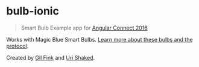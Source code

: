 # bulb-ionic

> Smart Bulb Example app for [Angular Connect 2016](https://angularconnect.com)

Works with Magic Blue Smart Bulbs. [Learn more about these bulbs and the protocol](https://medium.com/@urish/reverse-engineering-a-bluetooth-lightbulb-56580fcb7546#.46y5x2m73).

Created by [Gil Fink](http://gilfink.azurewebsites.net/) and [Uri Shaked](https://medium.com/@urish).
